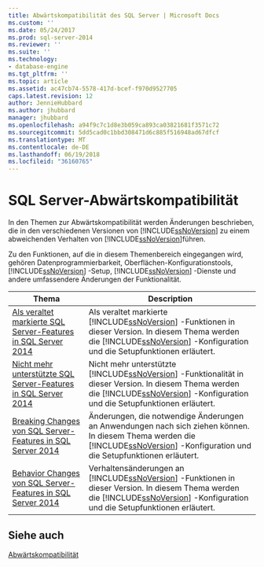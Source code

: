 ```yaml
---
title: Abwärtskompatibilität des SQL Server | Microsoft Docs
ms.custom: ''
ms.date: 05/24/2017
ms.prod: sql-server-2014
ms.reviewer: ''
ms.suite: ''
ms.technology:
- database-engine
ms.tgt_pltfrm: ''
ms.topic: article
ms.assetid: ac47cb74-5578-417d-bcef-f970d9527705
caps.latest.revision: 12
author: JennieHubbard
ms.author: jhubbard
manager: jhubbard
ms.openlocfilehash: a94f9c7c1d8e3b059ca893ca03821681f3571c72
ms.sourcegitcommit: 5dd5cad0c1bbd308471d6c885f516948ad67dfcf
ms.translationtype: MT
ms.contentlocale: de-DE
ms.lasthandoff: 06/19/2018
ms.locfileid: "36160765"
---
```

# <a name="sql-server-backward-compatibility"></a>SQL Server-Abwärtskompatibilität
  In den Themen zur Abwärtskompatibilität werden Änderungen beschrieben, die in den verschiedenen Versionen von [!INCLUDE[ssNoVersion](../includes/ssnoversion-md.md)] zu einem abweichenden Verhalten von [!INCLUDE[ssNoVersion](../includes/ssnoversion-md.md)]führen.  
  
 Zu den Funktionen, auf die in diesem Themenbereich eingegangen wird, gehören Datenprogrammierbarkeit, Oberflächen-Konfigurationstools, [!INCLUDE[ssNoVersion](../includes/ssnoversion-md.md)] -Setup, [!INCLUDE[ssNoVersion](../includes/ssnoversion-md.md)] -Dienste und andere umfassendere Änderungen der Funktionalität.  
  
|Thema|Description|  
|-----------|-----------------|  
|[Als veraltet markierte SQL Server-Features in SQL Server 2014](../../2014/getting-started/deprecated-sql-server-features-in-sql-server-2014.md)|Als veraltet markierte [!INCLUDE[ssNoVersion](../includes/ssnoversion-md.md)] -Funktionen in dieser Version. In diesem Thema werden die [!INCLUDE[ssNoVersion](../includes/ssnoversion-md.md)] -Konfiguration und die Setupfunktionen erläutert.|  
|[Nicht mehr unterstützte SQL Server-Features in SQL Server 2014](../../2014/getting-started/discontinued-sql-server-features-in-sql-server-2014.md)|Nicht mehr unterstützte [!INCLUDE[ssNoVersion](../includes/ssnoversion-md.md)] -Funktionalität in dieser Version. In diesem Thema werden die [!INCLUDE[ssNoVersion](../includes/ssnoversion-md.md)] -Konfiguration und die Setupfunktionen erläutert.|  
|[Breaking Changes von SQL Server-Features in SQL Server 2014](../../2014/getting-started/breaking-changes-to-sql-server-features-in-sql-server-2014.md)|Änderungen, die notwendige Änderungen an Anwendungen nach sich ziehen können. In diesem Thema werden die [!INCLUDE[ssNoVersion](../includes/ssnoversion-md.md)] -Konfiguration und die Setupfunktionen erläutert.|  
|[Behavior Changes von SQL Server-Features in SQL Server 2014](../../2014/getting-started/behavior-changes-to-sql-server-features-in-sql-server-2014.md)|Verhaltensänderungen an [!INCLUDE[ssNoVersion](../includes/ssnoversion-md.md)] -Funktionen in dieser Version. In diesem Thema werden die [!INCLUDE[ssNoVersion](../includes/ssnoversion-md.md)] -Konfiguration und die Setupfunktionen erläutert.|  
  
## <a name="see-also"></a>Siehe auch  
 [Abwärtskompatibilität](../../2014/getting-started/backward-compatibility.md)  
  
  
